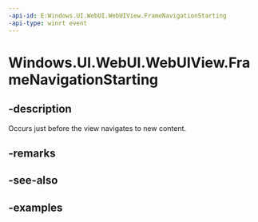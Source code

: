 ```yaml
---
-api-id: E:Windows.UI.WebUI.WebUIView.FrameNavigationStarting
-api-type: winrt event
---
```


<!-- Event syntax.
public event TypedEventHandler FrameNavigationStarting<IWebViewControl, WebViewControlNavigationStartingEventArgs>
-->

# Windows.UI.WebUI.WebUIView.FrameNavigationStarting

## -description
Occurs just before the view navigates to new content.

## -remarks

## -see-also

## -examples

